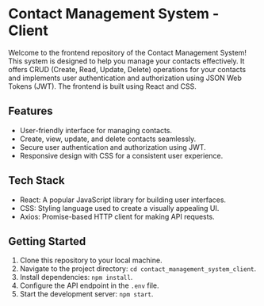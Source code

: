 # Contact Management System - Client

Welcome to the frontend repository of the Contact Management System! This system is designed to help you manage your contacts effectively. It offers CRUD (Create, Read, Update, Delete) operations for your contacts and implements user authentication and authorization using JSON Web Tokens (JWT). The frontend is built using React and CSS.

## Features

- User-friendly interface for managing contacts.
- Create, view, update, and delete contacts seamlessly.
- Secure user authentication and authorization using JWT.
- Responsive design with CSS for a consistent user experience.

## Tech Stack

- React: A popular JavaScript library for building user interfaces.
- CSS: Styling language used to create a visually appealing UI.
- Axios: Promise-based HTTP client for making API requests.

## Getting Started

1. Clone this repository to your local machine.
2. Navigate to the project directory: `cd contact_management_system_client`.
3. Install dependencies: `npm install`.
4. Configure the API endpoint in the `.env` file.
5. Start the development server: `npm start`.
